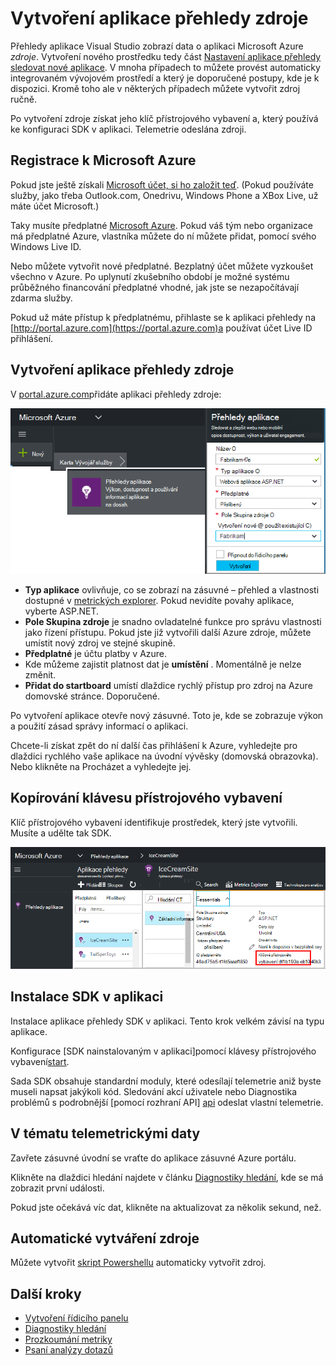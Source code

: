 <properties 
    pageTitle="Vytvoření nového prostředku aplikace přehledy | Microsoft Azure" 
    description="Nastavení aplikace přehledy sledování pro novou živou aplikaci. Založené na webu přístup." 
    services="application-insights" 
    documentationCenter=""
    authors="alancameronwills" 
    manager="douge"/>

<tags 
    ms.service="application-insights" 
    ms.workload="tbd" 
    ms.tgt_pltfrm="ibiza" 
    ms.devlang="na" 
    ms.topic="article" 
    ms.date="08/26/2016" 
    ms.author="awills"/>

# <a name="create-an-application-insights-resource"></a>Vytvoření aplikace přehledy zdroje

Přehledy aplikace Visual Studio zobrazí data o aplikaci Microsoft Azure *zdroje*. Vytvoření nového prostředku tedy část [Nastavení aplikace přehledy sledovat nové aplikace][start]. V mnoha případech to můžete provést automaticky integrovaném vývojovém prostředí a který je doporučené postupy, kde je k dispozici. Kromě toho ale v některých případech můžete vytvořit zdroj ručně.

Po vytvoření zdroje získat jeho klíč přístrojového vybavení a, který používá ke konfiguraci SDK v aplikaci. Telemetrie odeslána zdroji.

## <a name="sign-up-to-microsoft-azure"></a>Registrace k Microsoft Azure

Pokud jste ještě získali [Microsoft účet, si ho založit teď](http://live.com). (Pokud používáte služby, jako třeba Outlook.com, Onedrivu, Windows Phone a XBox Live, už máte účet Microsoft.)

Taky musíte předplatné [Microsoft Azure](http://azure.com). Pokud váš tým nebo organizace má předplatné Azure, vlastníka můžete do ní můžete přidat, pomocí svého Windows Live ID.

Nebo můžete vytvořit nové předplatné. Bezplatný účet můžete vyzkoušet všechno v Azure. Po uplynutí zkušebního období je možné systému průběžného financování předplatné vhodné, jak jste se nezapočítávají zdarma služby. 

Pokud už máte přístup k předplatnému, přihlaste se k aplikaci přehledy na [http://portal.azure.com](https://portal.azure.com)a používat účet Live ID přihlášení.


## <a name="create-an-application-insights-resource"></a>Vytvoření aplikace přehledy zdroje
  

V [portal.azure.com](https://portal.azure.com)přidáte aplikaci přehledy zdroje:

![Klikněte na nový, aplikace přehledy](./media/app-insights-create-new-resource/01-new.png)


* **Typ aplikace** ovlivňuje, co se zobrazí na zásuvné – přehled a vlastnosti dostupné v [metrických explorer][metrics]. Pokud nevidíte povahy aplikace, vyberte ASP.NET.
* **Pole Skupina zdroje** je snadno ovladatelné funkce pro správu vlastnosti jako řízení přístupu. Pokud jste již vytvořili další Azure zdroje, můžete umístit nový zdroj ve stejné skupině.
* **Předplatné** je účtu platby v Azure.
* Kde můžeme zajistit platnost dat je **umístění** . Momentálně je nelze změnit.
* **Přidat do startboard** umístí dlaždice rychlý přístup pro zdroj na Azure domovské stránce. Doporučené.

Po vytvoření aplikace otevře nový zásuvné. Toto je, kde se zobrazuje výkon a použití zásad správy informací o aplikaci. 

Chcete-li získat zpět do ní další čas přihlášení k Azure, vyhledejte pro dlaždici rychlého vaše aplikace na úvodní vývěsky (domovská obrazovka). Nebo klikněte na Procházet a vyhledejte jej.


## <a name="copy-the-instrumentation-key"></a>Kopírování klávesu přístrojového vybavení

Klíč přístrojového vybavení identifikuje prostředek, který jste vytvořili. Musíte a udělte tak SDK.

![Klikněte na základy, klepněte na klávesu přístrojového vybavení kombinaci kláves CTRL + C](./media/app-insights-create-new-resource/02-props.png)

## <a name="install-the-sdk-in-your-app"></a>Instalace SDK v aplikaci

Instalace aplikace přehledy SDK v aplikaci. Tento krok velkém závisí na typu aplikace. 

Konfigurace [SDK nainstalovaným v aplikaci]pomocí klávesy přístrojového vybavení[start].

Sada SDK obsahuje standardní moduly, které odesílají telemetrie aniž byste museli napsat jakýkoli kód. Sledování akcí uživatele nebo Diagnostika problémů s podrobnější [pomocí rozhraní API] [ api] odeslat vlastní telemetrie.


## <a name="monitor"></a>V tématu telemetrickými daty

Zavřete zásuvné úvodní se vraťte do aplikace zásuvné Azure portálu.

Klikněte na dlaždici hledání najdete v článku [Diagnostiky hledání][diagnostic], kde se má zobrazit první události. 

Pokud jste očekává víc dat, klikněte na aktualizovat za několik sekund, než.

## <a name="creating-a-resource-automatically"></a>Automatické vytváření zdroje

Můžete vytvořit [skript Powershellu](app-insights-powershell-script-create-resource.md) automaticky vytvořit zdroj.

## <a name="next-steps"></a>Další kroky

* [Vytvoření řídicího panelu](app-insights-dashboards.md)
* [Diagnostiky hledání](app-insights-diagnostic-search.md)
* [Prozkoumání metriky](app-insights-metrics-explorer.md)
* [Psaní analýzy dotazů](app-insights-analytics.md)


<!--Link references-->

[api]: app-insights-api-custom-events-metrics.md
[diagnostic]: app-insights-diagnostic-search.md
[metrics]: app-insights-metrics-explorer.md
[start]: app-insights-overview.md

 
